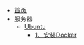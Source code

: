 - [首页](/README)
- 服务器
   - [Ubuntu](/md/ubuntu/index.md)
       - [1、安装Docker](/md/ubuntu/安装docker.md)